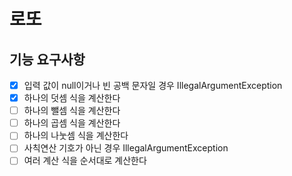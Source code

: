 # 로또

## 기능 요구사항

- [X] 입력 값이 null이거나 빈 공백 문자일 경우 IllegalArgumentException
- [X] 하나의 덧셈 식을 계산한다
- [ ] 하나의 뺄셈 식을 계산한다
- [ ] 하나의 곱셈 식을 계산한다
- [ ] 하나의 나눗셈 식을 계산한다
- [ ] 사칙연산 기호가 아닌 경우 IllegalArgumentException
- [ ] 여러 계산 식을 순서대로 계산한다

